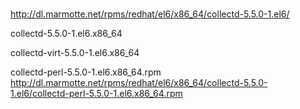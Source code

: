 # 
http://dl.marmotte.net/rpms/redhat/el6/x86_64/collectd-5.5.0-1.el6/


collectd-5.5.0-1.el6.x86_64

collectd-virt-5.5.0-1.el6.x86_64

collectd-perl-5.5.0-1.el6.x86_64.rpm
http://dl.marmotte.net/rpms/redhat/el6/x86_64/collectd-5.5.0-1.el6/collectd-perl-5.5.0-1.el6.x86_64.rpm
